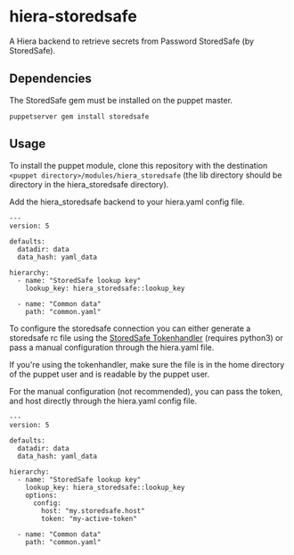 # hiera-storedsafe
A Hiera backend to retrieve secrets from Password StoredSafe (by StoredSafe).

## Dependencies
The StoredSafe gem must be installed on the puppet master.

```
puppetserver gem install storedsafe
```

## Usage
To install the puppet module, clone this repository with the destination `<puppet directory>/modules/hiera_storedsafe` (the lib directory should be directory in the hiera\_storedsafe directory).

Add the hiera\_storedsafe backend to your hiera.yaml config file.
```
---
version: 5

defaults:
  datadir: data
  data_hash: yaml_data

hierarchy:
  - name: "StoredSafe lookup key"
    lookup_key: hiera_storedsafe::lookup_key

  - name: "Common data"
    path: "common.yaml"
```

To configure the storedsafe connection you can either generate a storedsafe rc file using the [StoredSafe Tokenhandler](https://github.com/storedsafe/tokenhandler) (requires python3) or pass a manual configuration through the hiera.yaml file.

If you're using the tokenhandler, make sure the file is in the home directory of the puppet user and is readable by the puppet user.

For the manual configuration (not recommended), you can pass the token, and host directly through the hiera.yaml config file.
```
---
version: 5

defaults:
  datadir: data
  data_hash: yaml_data

hierarchy:
  - name: "StoredSafe lookup key"
    lookup_key: hiera_storedsafe::lookup_key
    options:
      config:
        host: "my.storedsafe.host"
        token: "my-active-token"

  - name: "Common data"
    path: "common.yaml"
```

